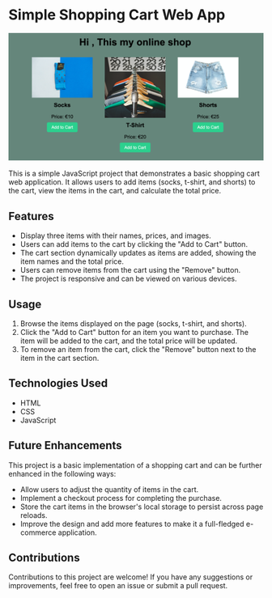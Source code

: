 # Simple Shopping Cart Web App

![Alt text](<Screenshot 2023-07-31 at 3.38.29 PM.png>)

This is a simple JavaScript project that demonstrates a basic shopping cart web application. It allows users to add items (socks, t-shirt, and shorts) to the cart, view the items in the cart, and calculate the total price.


## Features

- Display three items with their names, prices, and images.
- Users can add items to the cart by clicking the "Add to Cart" button.
- The cart section dynamically updates as items are added, showing the item names and the total price.
- Users can remove items from the cart using the "Remove" button.
- The project is responsive and can be viewed on various devices.

## Usage

1. Browse the items displayed on the page (socks, t-shirt, and shorts).
2. Click the "Add to Cart" button for an item you want to purchase. The item will be added to the cart, and the total price will be updated.
3. To remove an item from the cart, click the "Remove" button next to the item in the cart section.

## Technologies Used

- HTML
- CSS
- JavaScript


## Future Enhancements

This project is a basic implementation of a shopping cart and can be further enhanced in the following ways:

- Allow users to adjust the quantity of items in the cart.
- Implement a checkout process for completing the purchase.
- Store the cart items in the browser's local storage to persist across page reloads.
- Improve the design and add more features to make it a full-fledged e-commerce application.

## Contributions

Contributions to this project are welcome! If you have any suggestions or improvements, feel free to open an issue or submit a pull request.


